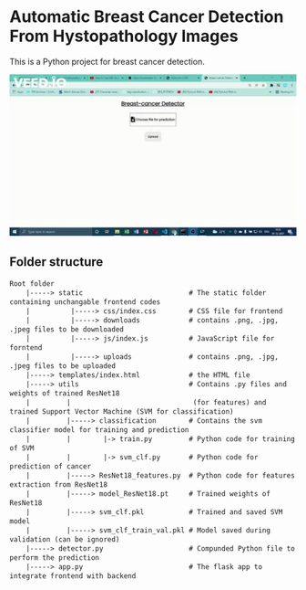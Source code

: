 # Automatic Breast Cancer Detection From Hystopathology Images
This is a Python project for breast cancer detection. 

![gif](https://github.com/SohamChattopadhyayEE/Breast-cancer-detection-using-ResNet_SVM/blob/main/videos/Benign.gif)

## Folder structure
    Root folder
        |-----> static                          # The static folder containing unchangable frontend codes
        |          |-----> css/index.css        # CSS file for frontend
        |          |-----> downloads            # contains .png, .jpg, .jpeg files to be downloaded
        |          |-----> js/index.js          # JavaScript file for forntend
        |          |-----> uploads              # contains .png, .jpg, .jpeg files to be uploaded
        |-----> templates/index.html            # the HTML file
        |-----> utils                           # Contains .py files and weights of trained ResNet18 
        |         |                              (for features) and trained Support Vector Machine (SVM for classification)  
        |         |-----> classification        # Contains the svm classifier model for training and prediction
        |         |        |-> train.py         # Python code for training of SVM
        |         |        |-> svm_clf.py       # Python code for prediction of cancer
        |         |-----> ResNet18_features.py  # Python code for features extraction from ResNet18
        |         |-----> model_ResNet18.pt     # Trained weights of ResNet18
        |         |-----> svm_clf.pkl           # Trained and saved SVM model
        |         |-----> svm_clf_train_val.pkl # Model saved during validation (can be ignored)
        |-----> detector.py                     # Compunded Python file to perform the prediction 
        |-----> app.py                          # The flask app to integrate frontend with backend


